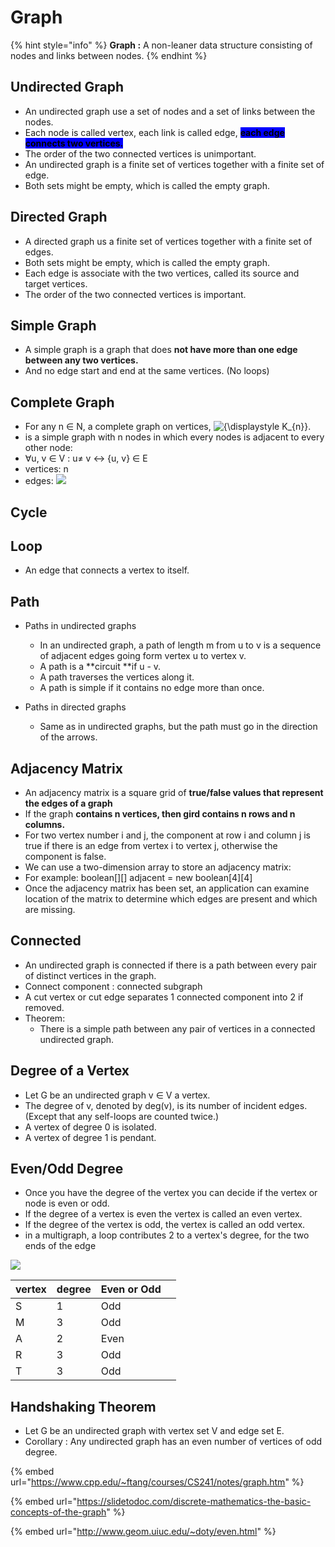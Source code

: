 # Graph



{% hint style="info" %}
**Graph :** A non-leaner data structure consisting of nodes and links between nodes.
{% endhint %}

## Undirected Graph

* An undirected graph use a set of nodes and a  set of links between the nodes.
* Each node is called vertex, each link is called edge, <mark style="background-color:blue;">**each edge connects two vertices.**</mark>
* &#x20;The order of the two connected vertices is unimportant.
* An undirected graph is a finite set of vertices together with a finite set of edge.
* Both sets might be empty, which is called the empty graph.

## Directed Graph

* A directed graph us a finite set of vertices together with a finite set of edges.
* Both sets might be empty, which is called the empty graph.
* Each edge is associate with the two vertices, called its source and target vertices.
* The order of the two connected vertices is important.

## Simple Graph

* A simple graph is a graph that does **not have more than one edge between any two vertices.**
* And no edge start and end at the same vertices.  (No loops)

## Complete Graph

* For any n ∈ N, a complete graph on vertices, ![{\displaystyle K\_{n}}](https://wikimedia.org/api/rest\_v1/media/math/render/svg/ea2b988ea630d2c5571afe47efa3d3b251708acb).
* is a simple graph with n nodes in which every nodes is adjacent to every other node:
* ∀u, v ∈ V : u≠ v ↔ {u, v} ∈  E
* vertices: n
* edges: ![](broken-reference)

## Cycle

## Loop

* An edge that connects a vertex to itself.

## Path

*   Paths in undirected graphs

    * &#x20;In an undirected graph, a path of length m from u to v is a sequence of adjacent edges going form vertex u to vertex v.
    * A path is a **circuit **if u - v.
    * A path traverses the vertices along it.
    * A path is simple if it contains no edge more than once.


* Paths in directed graphs
  * Same as in undirected graphs, but the path must go in the direction of the arrows.

## Adjacency Matrix

* An adjacency matrix is a square grid of **true/false values that represent the edges of a graph**
* If the graph **contains n vertices, then gird contains n rows and n columns.**
* For two vertex number i and j, the component at row i and column j is true if there is an edge from vertex i to vertex j, otherwise the component is false.
* &#x20;We can use a two-dimension array to store an adjacency matrix:
* For example:  boolean\[]\[] adjacent = new boolean\[4]\[4]
* Once the adjacency matrix has been set, an application can examine location of the matrix to determine which edges are present and which are missing.

## Connected

* An undirected graph is connected if there is a path between every pair of distinct vertices in the graph.
* Connect component : connected subgraph
* A cut vertex or cut edge separates 1 connected component into 2 if removed.
* Theorem:
  * There is  a simple path between any pair of vertices in a connected undirected graph.

## Degree of a Vertex

* Let G be an undirected graph v ∈ V a vertex.
* The degree of v, denoted by deg(v), is its number of incident edges. (Except that any self-loops are counted twice.)
* A vertex of degree 0 is isolated.
* A vertex of degree 1 is pendant.





## Even/Odd Degree

* Once you have the degree of the vertex you can decide if the vertex or node is even or odd.
* If the degree of a vertex is even the vertex is called an even vertex.
* If the degree of the vertex is odd, the vertex is called an odd vertex.
* in a multigraph, a loop contributes 2 to a vertex's degree, for the two ends of the edge

![](broken-reference)

| vertex | degree | Even or Odd |   |
| ------ | ------ | ----------- | - |
| S      | 1      | Odd         |   |
| M      | 3      | Odd         |   |
| A      | 2      | Even        |   |
| R      | 3      | Odd         |   |
| T      | 3      | Odd         |   |

## Handshaking Theorem

* Let G be an undirected graph with vertex set V and edge set E.&#x20;
* Corollary : Any undirected graph has an even number of vertices of odd degree.

{% embed url="https://www.cpp.edu/~ftang/courses/CS241/notes/graph.htm" %}

{% embed url="https://slidetodoc.com/discrete-mathematics-the-basic-concepts-of-the-graph" %}

{% embed url="http://www.geom.uiuc.edu/~doty/even.html" %}

